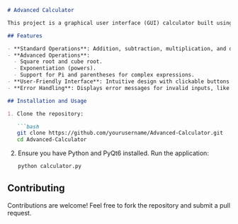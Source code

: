 ```markdown
# Advanced Calculator

This project is a graphical user interface (GUI) calculator built using Python and PyQt6. It offers standard arithmetic operations along with advanced functions like square root, cube root, and exponentiation.

## Features

- **Standard Operations**: Addition, subtraction, multiplication, and division.
- **Advanced Operations**: 
  - Square root and cube root.
  - Exponentiation (powers).
  - Support for Pi and parentheses for complex expressions.
- **User-Friendly Interface**: Intuitive design with clickable buttons for each operation.
- **Error Handling**: Displays error messages for invalid inputs, like division by zero.

## Installation and Usage

1. Clone the repository:

   ```bash
   git clone https://github.com/yourusername/Advanced-Calculator.git
   cd Advanced-Calculator
   ```

2. Ensure you have Python and PyQt6 installed. Run the application:

   ```bash
   python calculator.py
   ```

## Contributing

Contributions are welcome! Feel free to fork the repository and submit a pull request.
